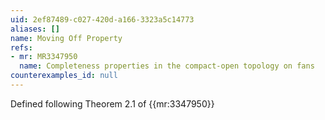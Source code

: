 ```yaml
---
uid: 2ef87489-c027-420d-a166-3323a5c14773
aliases: []
name: Moving Off Property
refs:
- mr: MR3347950
  name: Completeness properties in the compact-open topology on fans
counterexamples_id: null
---
```

Defined following Theorem 2.1 of {{mr:3347950}}
